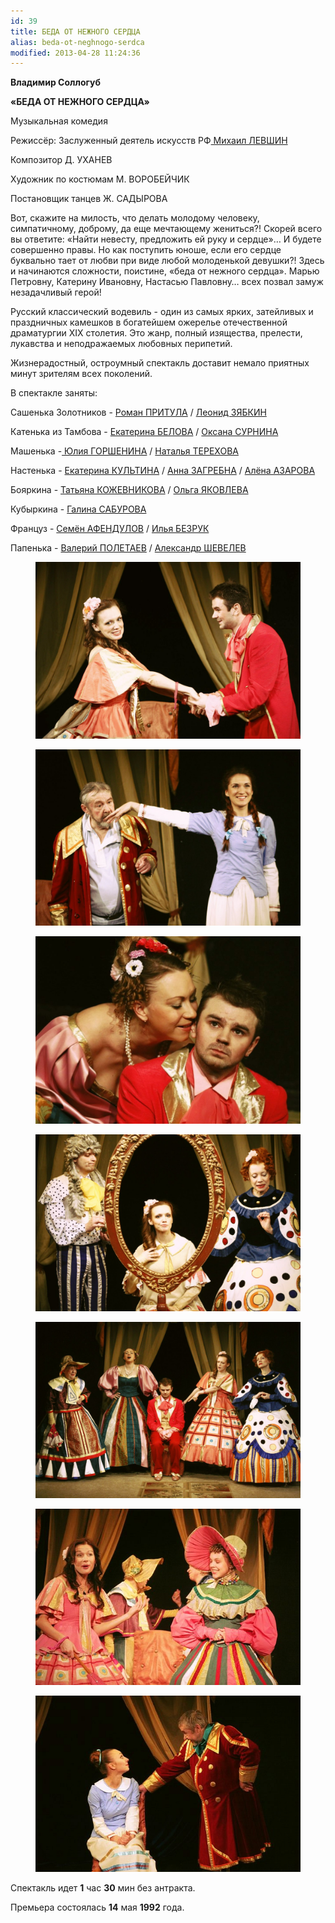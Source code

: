 ```yaml
---
id: 39
title: БЕДА ОТ НЕЖНОГО СЕРДЦА
alias: beda-ot-neghnogo-serdca
modified: 2013-04-28 11:24:36
---
```


**Владимир Соллогуб**

**«БЕДА ОТ НЕЖНОГО СЕРДЦА»**

Музыкальная комедия

Режиссёр: Заслуженный деятель искусств РФ<a href="153-mihail-levshin.html"> Михаил ЛЕВШИН </a>

Композитор Д. УХАНЕВ

Художник по костюмам М. ВОРОБЕЙЧИК

Постановщик танцев Ж. САДЫРОВА

Вот, скажите на милость, что делать молодому человеку, симпатичному, доброму, да еще мечтающему жениться?! Скорей всего вы ответите: «Найти невесту, предложить ей руку и сердце»… И будете совершенно правы. Но как поступить юноше, если его сердце буквально тает от любви при виде любой молоденькой девушки?! Здесь и начинаются сложности, поистине, «беда от нежного сердца». Марью Петровну, Катерину Ивановну, Настасью Павловну… всех позвал замуж незадачливый герой!

Русский классический водевиль - один из самых ярких, затейливых и праздничных камешков в богатейшем ожерелье отечественной драматургии ХIХ столетия. Это жанр, полный изящества, прелести, лукавства и неподражаемых любовных перипетий.

Жизнерадостный, остроумный спектакль доставит немало приятных минут зрителям всех поколений.

В спектакле заняты:

Сашенька Золотников - <a href="50-roman-pritula.html">Роман ПРИТУЛА</a> / <a href="67-leonid-zabkin.html">Леонид ЗЯБКИН</a>

Катенька из Тамбова - <a href="23-belova-ekaterina.html">Екатерина БЕЛОВА</a> / <a href="85-oksana-surnina.html">Оксана СУРНИНА</a>

Машенька -<a href="49-ylia-gorshenina.html"> Юлия ГОРШЕНИНА</a> / <a href="56-natasha-terehova.html">Наталья ТЕРЕХОВА</a>

Настенька - <a href="81-ekaterina-kyltina.html">Екатерина КУЛЬТИНА</a> / <a href="79-anna-zagrebna.html">Анна ЗАГРЕБНА</a> / <a href="86-alena-kiverskaia.html">Алёна АЗАРОВА</a>

Бояркина - <a href="80-tatiana-kogevnikova.html">Татьяна КОЖЕВНИКОВА</a> / <a href="89-olga-yakovleva.html">Ольга ЯКОВЛЕВА</a>

Кубыркина - <a href="61-galina-saburova.html">Галина САБУРОВА</a>

Француз - <a href="22-afendulov-semen.html">Семён АФЕНДУЛОВ</a> / <a href="83-bezryk-ilya.html">Илья БЕЗРУК</a>

Папенька - <a href="82-valerii-poletaev.html">Валерий ПОЛЕТАЕВ</a> / <a href="87-aleksandr-shevelov.html">Александр ШЕВЕЛЕВ</a>

<figure><img src="./images/stories/random/beda foto2.jpg" /></figure>

<figure><img src="./images/stories/random/beda foto3.jpg" /></figure>

<figure><img src="./images/stories/random/beda foto.jpg" /></figure>

<figure><img src="./images/stories/random/beda foto4.jpg" /></figure>

<figure><img src="./images/stories/random/beda foto5.jpg" /></figure>

<figure><img src="./images/stories/random/beda foto7.jpg" /></figure>

<figure><img src="./images/stories/random/beda foto6.jpg" /></figure>

Спектакль идет **1** час **30** мин без антракта.

Премьера состоялась **14** мая **1992** года.

